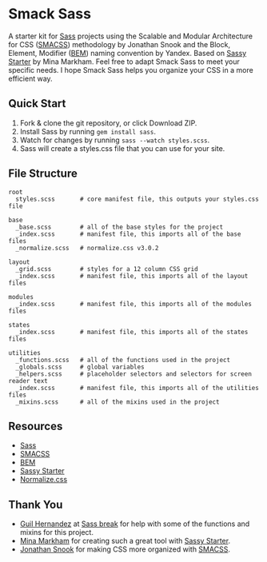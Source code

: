 # Smack Sass
A starter kit for [Sass](http://sass-lang.com) projects using the Scalable and Modular Architecture for CSS ([SMACSS](smacss.com)) methodology by Jonathan Snook and the Block, Element, Modifier ([BEM](https://en.bem.info/method/definitions)) naming convention by Yandex. Based on [Sassy Starter](https://github.com/minamarkham/sassy-starter) by Mina Markham. Feel free to adapt Smack Sass to meet your specific needs. I hope Smack Sass helps you organize your CSS in a more efficient way.

## Quick Start
1. Fork & clone the git repository, or click Download ZIP.
2. Install Sass by running ```gem install sass```.
3. Watch for changes by running ```sass --watch styles.scss```.
4. Sass will create a styles.css file that you can use for your site.

## File Structure

```
root
  styles.scss       # core manifest file, this outputs your styles.css file

base
  _base.scss        # all of the base styles for the project
  _index.scss       # manifest file, this imports all of the base files
  _normalize.scss   # normalize.css v3.0.2

layout
  _grid.scss        # styles for a 12 column CSS grid
  _index.scss       # manifest file, this imports all of the layout files

modules
  _index.scss       # manifest file, this imports all of the modules files

states
  _index.scss       # manifest file, this imports all of the states files

utilities
  _functions.scss   # all of the functions used in the project
  _globals.scss     # global variables
  _helpers.scss     # placeholder selectors and selectors for screen reader text
  _index.scss       # manifest file, this imports all of the utilities files
  _mixins.scss      # all of the mixins used in the project
```
## Resources
* [Sass](http://sass-lang.com/)
* [SMACSS](https://smacss.com/)
* [BEM](https://en.bem.info/method/definitions)
* [Sassy Starter](https://github.com/minamarkham/sassy-starter)
* [Normalize.css](http://necolas.github.io/normalize.css/)

## Thank You
* [Guil Hernandez](https://twitter.com/guilh) at [Sass break](http://sassbreak.com/about/) for help with some of the functions and mixins for this project.
* [Mina Markham](https://twitter.com/MinaMarkham) for creating such a great tool with [Sassy Starter](https://github.com/minamarkham/sassy-starter).
* [Jonathan Snook](https://twitter.com/snookca) for making CSS more organized with [SMACSS](https://smacss.com/).
